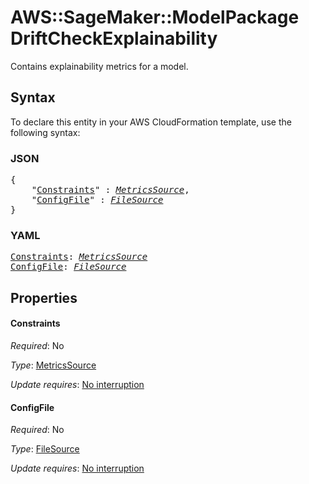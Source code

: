# AWS::SageMaker::ModelPackage DriftCheckExplainability

Contains explainability metrics for a model.

## Syntax

To declare this entity in your AWS CloudFormation template, use the following syntax:

### JSON

<pre>
{
    "<a href="#constraints" title="Constraints">Constraints</a>" : <i><a href="metricssource.md">MetricsSource</a></i>,
    "<a href="#configfile" title="ConfigFile">ConfigFile</a>" : <i><a href="filesource.md">FileSource</a></i>
}
</pre>

### YAML

<pre>
<a href="#constraints" title="Constraints">Constraints</a>: <i><a href="metricssource.md">MetricsSource</a></i>
<a href="#configfile" title="ConfigFile">ConfigFile</a>: <i><a href="filesource.md">FileSource</a></i>
</pre>

## Properties

#### Constraints

_Required_: No

_Type_: <a href="metricssource.md">MetricsSource</a>

_Update requires_: [No interruption](https://docs.aws.amazon.com/AWSCloudFormation/latest/UserGuide/using-cfn-updating-stacks-update-behaviors.html#update-no-interrupt)

#### ConfigFile

_Required_: No

_Type_: <a href="filesource.md">FileSource</a>

_Update requires_: [No interruption](https://docs.aws.amazon.com/AWSCloudFormation/latest/UserGuide/using-cfn-updating-stacks-update-behaviors.html#update-no-interrupt)

